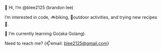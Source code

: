 👋 Hi, I’m @blee2125 (brandon lee)

I’m interested in code, 🚲biking, 🛶outdoor activities, and trying new recipes🥑.

🌱 I’m currently learning Go(aka Golang).

Need to reach me? {📫email: blee2125@gmail.com}

<!---
blee2125/blee2125 is a ✨ special ✨ repository because its `README.md` (this file) appears on your GitHub profile.
You can click the Preview link to take a look at your changes.
--->
